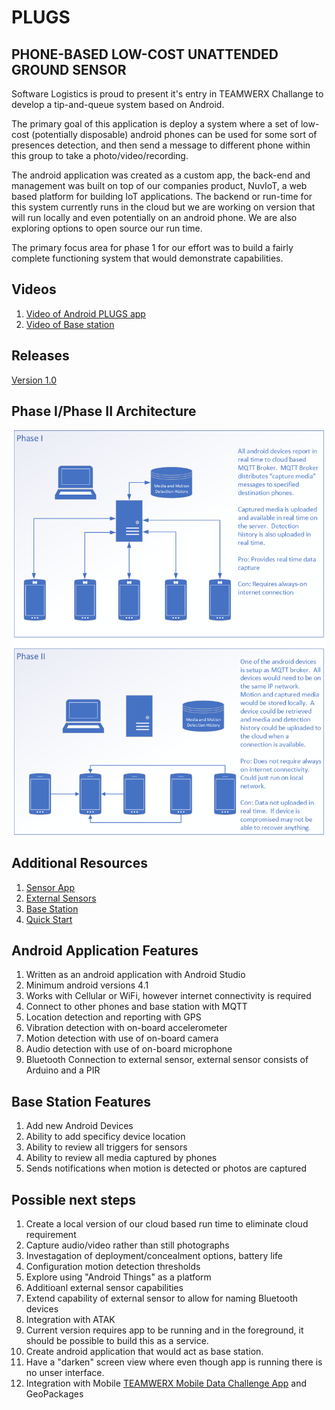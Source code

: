 # PLUGS

## PHONE-BASED LOW-COST UNATTENDED GROUND SENSOR

Software Logistics is proud to present it's entry in TEAMWERX Challange to develop a tip-and-queue system based on Android.

The primary goal of this application is deploy a system where a set of low-cost (potentially disposable) android phones can be used for some sort of presences detection, and then send a message to different phone within this group to take a photo/video/recording.

The android application was created as a custom app, the back-end and management was built on top of our companies product, NuvIoT, a web based platform for building IoT applications.  The backend or run-time for this system currently runs in the cloud but we are working on version that will run locally and even potentially on an android phone.  We are also exploring options to open source our run time. 

The primary focus area for phase 1 for our effort was to build a fairly complete functioning system that would demonstrate capabilities.

## Videos
1. [Video of Android PLUGS app](https://www.youtube.com/watch?v=R0mtmc-4-DA)
1. [Video of Base station](https://www.youtube.com/watch?v=vRtTBfIpvDA)

## Releases
[Version 1.0](https://github.com/bytemaster-0xff/plugs/raw/master/releases/app-release.apk)

## Phase I/Phase II Architecture

![alt text](./images/Architecture.png)

## Additional Resources
1. [Sensor App](SensorApp.md)
1. [External Sensors](ExternalSensors.md)
1. [Base Station](BaseStation.md)
1. [Quick Start](QuickStart.md)


## Android Application Features
1. Written as an android application with Android Studio
1. Minimum android versions 4.1
1. Works with Cellular or WiFi, however internet connectivity is required
1. Connect to other phones and base station with MQTT
1. Location detection and reporting with GPS
1. Vibration detection with on-board accelerometer
1. Motion detection with use of on-board camera
1. Audio detection with use of on-board microphone
1. Bluetooth Connection to external sensor, external sensor consists of Arduino and a PIR

## Base Station Features
1. Add new Android Devices
1. Ability to add specificy device location
1. Ability to review all triggers for sensors
1. Ability to review all media captured by phones
1. Sends notifications when motion is detected or photos are captured

## Possible next steps
1. Create a local version of our cloud based run time to eliminate cloud requirement
1. Capture audio/video rather than still photographs
1. Investagation of deployment/concealment options, battery life
1. Configuration motion detection thresholds
1. Explore using "Android Things" as a platform
1. Additioanl external sensor capabilities
1. Extend capability of external sensor to allow for naming Bluetooth devices
1. Integration with ATAK
1. Current version requires app to be running and in the foreground, it should be possible to build this as a service.
1. Create android application that would act as base station.
1. Have a "darken" screen view where even though app is running there is no unser interface.
1. Integration with Mobile [TEAMWERX Mobile Data Challenge App](https://github.com/bytemaster-0xff/oshapp) and GeoPackages
